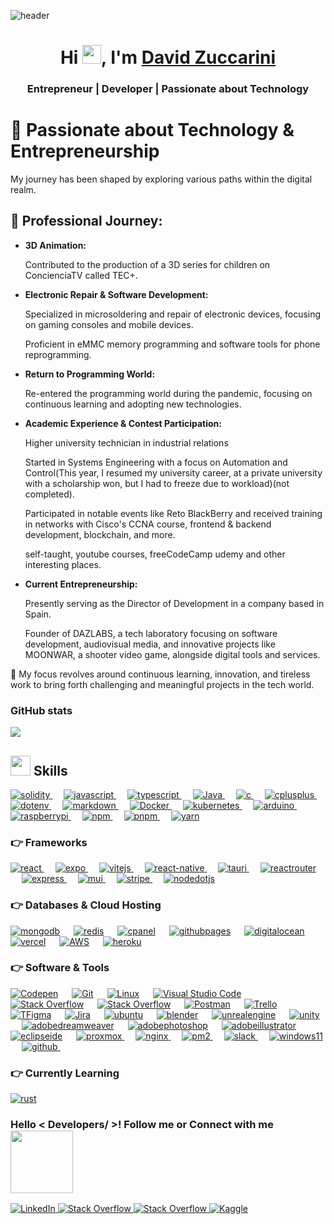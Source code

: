   ![header](https://user-images.githubusercontent.com/59575502/127335491-fdba1874-e943-4d3c-ab8c-678ffe22f8b8.png)
<p align="center">

<h1 align="center">Hi <img src = "https://raw.githubusercontent.com/MartinHeinz/MartinHeinz/master/wave.gif" width = 30px>, I'm <a href="https://github.com/devzucca" target="blank">
David Zuccarini</a></h1>
<h3 align="center">Entrepreneur | Developer | Passionate about Technology </h3>

<a target="_blank" align="center">

</a>
<h1>🔭 Passionate about Technology & Entrepreneurship</h1>
  <p>My journey has been shaped by exploring various paths within the digital realm.</p>

  <h2>💬 Professional Journey:</h2>
  <ul>
    <li>
      <strong>3D Animation:</strong>
      <p>Contributed to the production of a 3D series for children on ConcienciaTV called TEC+.</p>
    </li>
    <li>
      <strong>Electronic Repair & Software Development:</strong>
      <p>Specialized in microsoldering and repair of electronic devices, focusing on gaming consoles and mobile devices.</p>
      <p>Proficient in eMMC memory programming and software tools for phone reprogramming.</p>
    </li>
    <li>
      <strong>Return to Programming World:</strong>
      <p>Re-entered the programming world during the pandemic, focusing on continuous learning and adopting new technologies.</p>
    </li>
    <li>
      <strong>Academic Experience & Contest Participation:</strong>
      <p>Higher university technician in industrial relations</p>
      <p>Started in Systems Engineering with a focus on Automation and Control(This year, I resumed my university career, at a private university with a scholarship won, but I had to freeze due to workload)(not completed).
      </p>
      <p>Participated in notable events like Reto BlackBerry and received training in networks with Cisco's CCNA course, frontend & backend development, blockchain, and more.</p>
      <p>self-taught, youtube courses, freeCodeCamp udemy and other interesting places.</p>
    </li>
    <li>
      <strong>Current Entrepreneurship:</strong>
      <p>Presently serving as the Director of Development in a company based in Spain.</p>
      <p>Founder of DAZLABS, a tech laboratory focusing on software development, audiovisual media, and innovative projects like MOONWAR, a shooter video game, alongside digital tools and services.</p>
    </li>
  </ul>

  <p>🌱 My focus revolves around continuous learning, innovation, and tireless work to bring forth challenging and meaningful projects in the tech world.</p>

### GitHub stats

<img src="https://github-readme-stats.vercel.app/api/top-langs/?username=devzucca&layout=donut&langs_countt=20&bg_color=000000&text_color=fff" />

<br>


  <h2> <img src = "https://media2.giphy.com/media/QssGEmpkyEOhBCb7e1/giphy.gif?cid=ecf05e47a0n3gi1bfqntqmob8g9aid1oyj2wr3ds3mg700bl&rid=giphy.gif" width = 32px> Skills  </h2>
  
  <a href="#" target="_blank">
    <img alt="solidity" src="https://img.shields.io/badge/solidity-30686b?style=for-the-badge&logo=solidity&logoColor=white">
  </a>
  &emsp;
   <a href="#" target="_blank">
    <img alt="javascript" src="https://img.shields.io/badge/javascript-30686b?style=for-the-badge&logo=javascript&logoColor=white">
  </a>
  &emsp;
  <a href="#" target="_blank">
    <img alt="typescript" src="https://img.shields.io/badge/typescript-30686b?style=for-the-badge&logo=typescript&logoColor=white">
  </a>
  &emsp;
  <a href="#" target="_blank">
    <img alt="Java" src="https://img.shields.io/badge/java-30686b?style=for-the-badge&logo=java&logoColor=white">
  </a>
  &emsp;
   <a href="#" target="_blank">
    <img alt="c" src="https://img.shields.io/badge/c-30686b?style=for-the-badge&logo=c&logoColor=white">
  </a>   
  &emsp;  
  <a href="#" target="_blank">
    <img alt="cplusplus" src="https://img.shields.io/badge/cplusplus-30686b?style=for-the-badge&logo=cplusplus&logoColor=white">
  </a>
  &emsp;
   <a href="#" target="_blank">
    <img alt="dotenv" src="https://img.shields.io/badge/dotenv-30686b?style=for-the-badge&logo=dotenv&logoColor=white">
  </a>
  &emsp;
   <a href="#" target="_blank">
    <img alt="markdown" src="https://img.shields.io/badge/markdown-30686b?style=for-the-badge&logo=markdown&logoColor=white">
  </a>
  &emsp;
  <a href="#">
    <img alt="Docker" src="https://img.shields.io/badge/Docker-30686b?style=for-the-badge&logo=docker&logoColor=white">
  </a>  
  &emsp;  
  <a href="#">
    <img alt="kubernetes" src="https://img.shields.io/badge/kubernetes-30686b?style=for-the-badge&logo=kubernetes&logoColor=white">
  </a>
  &emsp;  
 <a href="#">
    <img alt="arduino" src="https://img.shields.io/badge/arduino-30686b?style=for-the-badge&logo=arduino&logoColor=white">
  </a>
  &emsp;
  <a href="#">
    <img alt="raspberrypi" src="https://img.shields.io/badge/raspberrypi-30686b?style=for-the-badge&logo=raspberrypi&logoColor=white">
  </a>
  &emsp;
  <a href="#">
    <img alt="npm" src="https://img.shields.io/badge/npm-30686b?style=for-the-badge&logo=npm&logoColor=white">
  </a>
  &emsp;
  <a href="#">
    <img alt="pnpm" src="https://img.shields.io/badge/pnpm-30686b?style=for-the-badge&logo=pnpm&logoColor=white">
  </a>
  &emsp;
  <a href="#">
    <img alt="yarn" src="https://img.shields.io/badge/yarn-30686b?style=for-the-badge&logo=yarn&logoColor=white">
  </a>
  
### 👉 Frameworks

<p align="left">
  <a href="#" target="_blank">
     <img alt="react" src="https://img.shields.io/badge/react-02569B?style=for-the-badge&logo=react&logoColor=white">
   </a>
  &emsp;
  <a href="#" target="_blank">
   <img alt="expo" src="https://img.shields.io/badge/expo-02569B?style=for-the-badge&logo=expo&logoColor=white">
  </a>
  &emsp;
  <a href="#" target="_blank">
    <img alt="vitejs" src="https://img.shields.io/badge/vite-02569B?style=for-the-badge&logo=vite&logoColor=white">
  </a>
   &emsp;
  <a href="#" target="_blank">
    <img alt="react-native" src="https://img.shields.io/badge/react-native-02569B?style=for-the-badge&logo=react-native&logoColor=white"/>
  </a>
  &emsp;
  <a href="#" target="_blank">
    <img alt="tauri" src="https://img.shields.io/badge/tauri-02569B?style=for-the-badge&logo=tauri&logoColor=white"/>
  </a>
  &emsp;
  <a href="#" target="_blank">
    <img alt="reactrouter" src="https://img.shields.io/badge/reactrouter-02569B?style=for-the-badge&logo=reactrouter&logoColor=white"/>
  </a>
  &emsp;
  <a href="#" target="_blank">
    <img alt="express" src="https://img.shields.io/badge/express-02569B?style=for-the-badge&logo=express&logoColor=white"/>
  </a>
  &emsp;
  <a href="#" target="_blank">
    <img alt="mui" src="https://img.shields.io/badge/mui-02569B?style=for-the-badge&logo=mui&logoColor=white"/>
  </a>
  &emsp;
  <a href="#" target="_blank">
    <img alt="stripe" src="https://img.shields.io/badge/stripe-02569B?style=for-the-badge&logo=stripe&logoColor=white"/>
  </a>
  &emsp;
  <a href="#" target="_blank">
    <img alt="nodedotjs" src="https://img.shields.io/badge/nodedotjs-02569B?style=for-the-badge&logo=nodedotjs&logoColor=white"/>
  </a>
</p>

### 👉 Databases & Cloud Hosting

<p align="left">
    <a href="#"><img alt="mongodb" src="https://img.shields.io/badge/mongodb-232F3E?style=for-the-badge&logo=mongodb&logoColor=white"></a>
  &emsp;
  <a href="#"><img alt="redis" src="https://img.shields.io/badge/redis-232F3E?style=for-the-badge&logo=redis&logoColor=white"></a>
  &emsp;
    <a href="#"><img alt="cpanel" src ="https://img.shields.io/badge/cpanel-232F3E?style=for-the-badge&logo=cpanel&logoColor=white"/></a>
  &emsp;
    <a href="#"><img alt="githubpages" src="https://img.shields.io/badge/githubpages-232F3E?style=for-the-badge&logo=githubpages&logoColor=white"></a>
  &emsp;
  <a href="#"><img alt="digitalocean" src ="https://img.shields.io/badge/digitalocean-232F3E?style=for-the-badge&logo=digitalocean&logoColor=white"></a>
  &emsp;
  <a href="#"><img alt="vercel" src="https://img.shields.io/badge/vercel-232F3E?style=for-the-badge&logo=vercel&logoColor=white"></a>
  &emsp;  
  <a href="#"><img alt="AWS" src="https://img.shields.io/badge/Amazon_AWS-232F3E?style=for-the-badge&logo=amazon-aws&logoColor=white"></a>
  &emsp;  
  <a href="#"><img alt="heroku" src="https://img.shields.io/badge/heroku-232F3E?style=for-the-badge&logo=heroku&logoColor=white"></a>
  &emsp;
 </p>

### 👉 Software & Tools

<p>
  <a href="#"><img alt="Codepen" src="https://img.shields.io/badge/Codepen-23486b?style=for-the-badge&logo=codepen&logoColor=white"></a>
  &emsp;
  <a href="#"><img alt="Git" src="https://img.shields.io/badge/Git-23486b?style=for-the-badge&logo=git&logoColor=white"></a>
  &emsp;
  <a href="#"><img alt="Linux" src="https://img.shields.io/badge/Linux-23486b?style=for-the-badge&logo=linux&logoColor=black"></a>
  &emsp;
  <a href="#"><img alt="Visual Studio Code" src="https://img.shields.io/badge/Visual_Studio_Code-23486b?style=for-the-badge&logo=visual%20studio%20code&logoColor=white"></a>
  &emsp;
  <a href="#"><img alt="Stack Overflow" src="https://img.shields.io/badge/Stack_Overflow-23486b?style=for-the-badge&logo=stack-overflow&logoColor=white"></a>
  &emsp;
  <a href="#"><img alt="Stack Overflow" src="https://img.shields.io/badge/manjaro-23486b?style=for-the-badge&logo=manjaro&logoColor=white"></a>
  &emsp;
  <a href="#"><img alt="Postman" src="https://img.shields.io/badge/Postman-23486b?style=for-the-badge&logo=Postman&logoColor=white"></a>
  &emsp;
  <a href="#"><img alt="Trello" src="https://img.shields.io/badge/Trello-23486b?style=for-the-badge&logo=trello&logoColor=white"></a>
  &emsp;
  <a href="#"><img alt="TFigma" src="https://img.shields.io/badge/Figma-23486b?style=for-the-badge&logo=figma&logoColor=white"></a>
  &emsp; 
  <a href="#"><img alt="Jira" src="https://img.shields.io/badge/Jira-23486b?style=for-the-badge&logo=Jira&logoColor=white"></a>
  &emsp;
  <a href="#"><img alt="ubuntu" src="https://img.shields.io/badge/ubuntu-23486b?style=for-the-badge&logo=ubuntu&logoColor=white"></a>
  &emsp;
  <a href="#"><img alt="blender" src="https://img.shields.io/badge/blender-23486b?style=for-the-badge&logo=blender&logoColor=white"></a>
  &emsp;
  <a href="#"><img alt="unrealengine" src="https://img.shields.io/badge/unrealengine-23486b?style=for-the-badge&logo=unrealengine&logoColor=white"></a>
  &emsp;
  <a href="#"><img alt="unity" src="https://img.shields.io/badge/unity-23486b?style=for-the-badge&logo=unity&logoColor=white"></a>
  &emsp;
  <a href="#"><img alt="adobedreamweaver" src="https://img.shields.io/badge/adobedreamweaver-23486b?style=for-the-badge&logo=adobedreamweaver&logoColor=white"></a>
  &emsp;
  <a href="#"><img alt="adobephotoshop" src="https://img.shields.io/badge/adobephotoshop-23486b?style=for-the-badge&logo=adobephotoshop&logoColor=white"></a>
  &emsp;
  <a href="#"><img alt="adobeillustrator" src="https://img.shields.io/badge/adobeillustrator-23486b?style=for-the-badge&logo=adobeillustrator&logoColor=white"></a>
  &emsp;
  <a href="#"><img alt="eclipseide" src="https://img.shields.io/badge/eclipseide-23486b?style=for-the-badge&logo=eclipseide&logoColor=white"></a>
  &emsp;
  <a href="#">
  <img alt="proxmox" src="https://img.shields.io/badge/proxmox-23486b?style=for-the-badge&logo=proxmox&logoColor=white">
  </a>
  &emsp;
  <a href="#">
  <img alt="nginx" src="https://img.shields.io/badge/nginx-23486b?style=for-the-badge&logo=nginx&logoColor=white">
  </a>
  &emsp;
  <a href="#">
  <img alt="pm2" src="https://img.shields.io/badge/pm2-23486b?style=for-the-badge&logo=pm2&logoColor=white">
  </a>
  &emsp;
  <a href="#">
  <img alt="slack" src="https://img.shields.io/badge/slack-23486b?style=for-the-badge&logo=slack&logoColor=white">
  </a>
  &emsp;
  <a href="#">
  <img alt="windows11" src="https://img.shields.io/badge/windows11-23486b?style=for-the-badge&logo=windows11&logoColor=white">
  </a>
  &emsp;
  <a href="#">
  <img alt="github" src="https://img.shields.io/badge/github-23486b?style=for-the-badge&logo=github&logoColor=white">
  </a>
  &emsp;
</p>

### 👉 Currently Learning

  <p>
    <a href="#"><img alt="rust" src="https://img.shields.io/badge/rust-000000?style=for-the-badge&logo=rust&logoColor=white"></a>
  </p>


  <h3> 
    Hello < Developers/ >! Follow me or  Connect with me 
    <img src='https://raw.githubusercontent.com/ShahriarShafin/ShahriarShafin/main/Assets/handshake.gif' width="100px"> 
  </h3>

   <a href="https://www.linkedin.com/in/davidzuccarini/" target="_blank">
    <img alt="LinkedIn" src="https://img.shields.io/badge/LinkedIn-0077B5?style=for-the-badge&logo=linkedin&logoColor=white">
  </a>
   <a href="https://twitter.com/David_zucCa" target="_blank">
    <img alt="Stack Overflow" src="https://img.shields.io/badge/twitter-0077B5?style=for-the-badge&logo=x&logoColor=white">
  </a>
  <a href="https://www.instagram.com/zuccarinidavid/" target="_blank">
    <img alt="Stack Overflow" src="https://img.shields.io/badge/instagram-0077B5?style=for-the-badge&logo=instagram&logoColor=white">
  </a>  
  <a href="mailto:zuccadev@gmail.com" target="_blank">
    <img alt="Kaggle" src="https://img.shields.io/badge/gmail-0077B5?style=for-the-badge&logo=gmail&logoColor=white">
  </a>  
